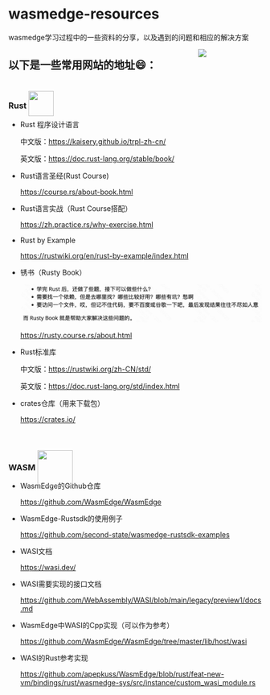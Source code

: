 # wasmedge-resources

wasmedge学习过程中的一些资料的分享，以及遇到的问题和相应的解决方案

<a href="https://github.com/sunface/rust-course">
   <img src="https://github.com/kiko-Y/wasmedge-resources/tree/master/README.assets/ferris.gif" align="right" width="25%"/>
</a>

## 以下是一些常用网站的地址😄：

### Rust [<img src="https://www.rust-lang.org/static/images/rust-logo-blk.svg" style="position:relative; top:15px; width:50px; height:50px;">](https://www.rust-lang.org/zh-CN/)
- Rust 程序设计语言

  中文版：https://kaisery.github.io/trpl-zh-cn/

  英文版：https://doc.rust-lang.org/stable/book/
- Rust语言圣经(Rust Course)
  
  https://course.rs/about-book.html
- Rust语言实战（Rust Course搭配）
  
  https://zh.practice.rs/why-exercise.html
- Rust by Example
  
  https://rustwiki.org/en/rust-by-example/index.html
- 锈书（Rusty Book）
  
  ![image-20230420105636635](./README.assets/image-20230420105636635.png)
  
  https://rusty.course.rs/about.html
- Rust标准库
  
  中文版：https://rustwiki.org/zh-CN/std/
  
  英文版：https://doc.rust-lang.org/std/index.html
- crates仓库（用来下载包）
  
  https://crates.io/

### WASM [<img src="https://webassembly.org/css/webassembly.svg" style="position:relative; top:30px; height:70px; width:70px;">](https://webassembly.org/)

- WasmEdge的Github仓库
  
  https://github.com/WasmEdge/WasmEdge
- WasmEdge-Rustsdk的使用例子
  
  https://github.com/second-state/wasmedge-rustsdk-examples
- WASI文档
  
  https://wasi.dev/
- WASI需要实现的接口文档
  
  https://github.com/WebAssembly/WASI/blob/main/legacy/preview1/docs.md
- WasmEdge中WASI的Cpp实现（可以作为参考）
  
  https://github.com/WasmEdge/WasmEdge/tree/master/lib/host/wasi
- WASI的Rust参考实现
  
  https://github.com/apepkuss/WasmEdge/blob/rust/feat-new-vm/bindings/rust/wasmedge-sys/src/instance/custom_wasi_module.rs
